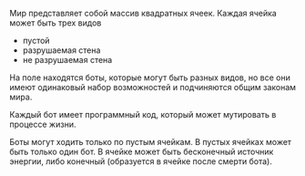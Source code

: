 Мир представляет собой массив квадратных ячеек.
Каждая ячейка может быть трех видов
- пустой
- разрушаемая стена
- не разрушаемая стена

На поле находятся боты, которые могут быть разных видов,
но все они имеют одинаковый набор возможностей и подчиняются общим законам мира. 

Каждый бот имеет программный код, который может мутировать в процессе жизни. 

Боты могут ходить только по пустым ячейкам. В пустых ячейках может быть только один бот.
В ячейке может быть бесконечный источник энергии, либо конечный (образуется в ячейке после смерти бота).
 
